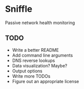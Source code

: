 # Sniffle

Passive network health monitoring

## TODO

* Write a better README
* Add command line arguments
* DNS reverse lookups
* Data visualization? Maybe?
* Output options
* Write more TODOs
* Figure out an appropriate license
